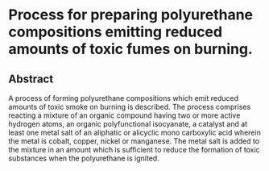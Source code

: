 # Process for preparing polyurethane compositions emitting reduced amounts of toxic fumes on burning.

## Abstract
A process of forming polyurethane compositions which emit reduced amounts of toxic smoke on burning is described. The process comprises reacting a mixture of an organic compound having two or more active hydrogen atoms, an organic polyfunctional isocyanate, a catalyst and at least one metal salt of an aliphatic or alicyclic mono carboxylic acid wherein the metal is cobalt, copper, nickel or manganese. The metal salt is added to the mixture in an amount which is sufficient to reduce the formation of toxic substances when the polyurethane is ignited.